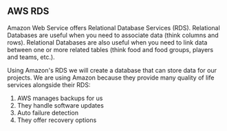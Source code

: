 ## AWS RDS
Amazon Web Service offers Relational Database Services (RDS). Relational Databases are useful when you need to associate data (think columns and rows). Relational Databases are also useful when you need to link data between one or more related tables (think food and food groups, players and teams, etc.).

Using Amazon's RDS we will create a database that can store data for our projects. We are using Amazon because they provide many quality of life services alongside their RDS:
1. AWS manages backups for us
2. They handle software updates
3. Auto failure detection
4. They offer recovery options